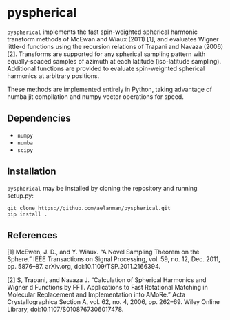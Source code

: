 # pyspherical

`pyspherical` implements the fast spin-weighted spherical harmonic transform methods of McEwan and Wiaux (2011) [1],
and evaluates Wigner little-d functions using the recursion relations of Trapani and Navaza (2006) [2]. Transforms are
supported for any spherical sampling pattern with equally-spaced samples of azimuth at each latitude (iso-latitude sampling).
Additional functions are provided to evaluate spin-weighted spherical harmonics at arbitrary positions.

These methods are implemented entirely in Python, taking advantage of numba jit compilation and numpy vector operations
for speed.

## Dependencies
* `numpy`
* `numba`
* `scipy`

## Installation

`pyspherical` may be installed by cloning the repository and running setup.py:
```
git clone https://github.com/aelanman/pyspherical.git
pip install .
```

## References

[1] McEwen, J. D., and Y. Wiaux. “A Novel Sampling Theorem on the Sphere.” IEEE Transactions on Signal Processing, vol. 59, no. 12, Dec. 2011, pp. 5876–87. arXiv.org, doi:10.1109/TSP.2011.2166394.

[2] S, Trapani, and Navaza J. “Calculation of Spherical Harmonics and Wigner d Functions by FFT. Applications to Fast Rotational Matching in Molecular Replacement and Implementation into AMoRe.” Acta Crystallographica Section A, vol. 62, no. 4, 2006, pp. 262–69. Wiley Online Library, doi:10.1107/S0108767306017478.
